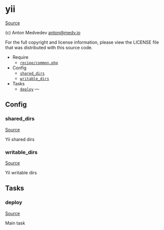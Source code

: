 <!-- DO NOT EDIT THIS FILE! -->
<!-- Instead edit recipe/yii.php -->
<!-- Then run bin/docgen -->

# yii

[Source](/recipe/yii.php)

(c) Anton Medvedev <anton@medv.io>

For the full copyright and license information, please view the LICENSE
file that was distributed with this source code.


* Require
  * [`recipe/common.php`](/recipe/common.php)
* Config
  * [`shared_dirs`](#shared_dirs)
  * [`writable_dirs`](#writable_dirs)
* Tasks
  * [`deploy`](#deploy) — 

## Config
### shared_dirs
[Source](/recipe/yii.php#L13)

Yii shared dirs

### writable_dirs
[Source](/recipe/yii.php#L16)

Yii writable dirs


## Tasks
### deploy
[Source](/recipe/yii.php#L21)

Main task


